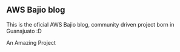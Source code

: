 ## AWS Bajio blog

This is the oficial AWS Bajio blog, community driven project born in Guanajuato :D

An Amazing Project
